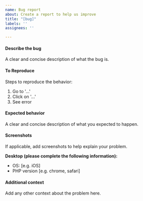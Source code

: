 ```yaml
---
name: Bug report
about: Create a report to help us improve
title: "[bug]"
labels: ''
assignees: ''

---
```


#### Describe the bug
A clear and concise description of what the bug is.

#### To Reproduce
Steps to reproduce the behavior:
 1. Go to '...'
 2. Click on '...'
 3. See error

#### Expected behavior
A clear and concise description of what you expected to happen.

#### Screenshots
If applicable, add screenshots to help explain your problem.

**Desktop (please complete the following information):**
 - OS: [e.g. iOS]
 - PHP version [e.g. chrome, safari]

#### Additional context
Add any other context about the problem here.
